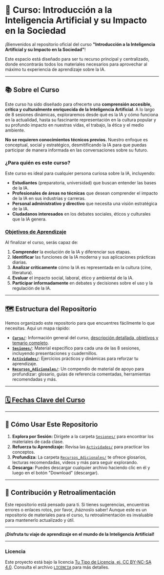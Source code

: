 # 🤖 Curso: Introducción a la Inteligencia Artificial y su Impacto en la Sociedad

¡Bienvenidos al repositorio oficial del curso **"Introducción a la Inteligencia Artificial y su Impacto en la Sociedad"**!

Este espacio está diseñado para ser tu recurso principal y centralizado, donde encontrarás todos los materiales necesarios para aprovechar al máximo tu experiencia de aprendizaje sobre la IA.

---

## 📚 Sobre el Curso

Este curso ha sido diseñado para ofrecerte una **comprensión accesible, crítica y culturalmente enriquecida de la Inteligencia Artificial**. A lo largo de 8 sesiones dinámicas, exploraremos desde qué es la IA y cómo funciona en la actualidad, hasta su fascinante representación en la cultura popular y su profundo impacto en nuestras vidas, el trabajo, la ética y el medio ambiente.

**No se requieren conocimientos técnicos previos.** Nuestro enfoque es conceptual, social y estratégico, desmitificando la IA para que puedas participar de manera informada en las conversaciones sobre su futuro.

### **¿Para quién es este curso?**

Este curso es ideal para cualquier persona curiosa sobre la IA, incluyendo:

* **Estudiantes** (preparatoria, universidad) que buscan entender las bases de la IA.
* **Profesionales de áreas no técnicas** que desean comprender el impacto de la IA en sus industrias y carreras.
* **Personal administrativo y directivo** que necesita una visión estratégica de la IA.
* **Ciudadanos interesados** en los debates sociales, éticos y culturales que la IA genera.

### **[Objetivos de Aprendizaje](./Curso/objetivos_de_aprendizaje.md)**

Al finalizar el curso, serás capaz de:

1.  **Comprender** la evolución de la IA y diferenciar sus etapas.
2.  **Identificar** las funciones de la IA moderna y sus aplicaciones prácticas diarias.
3.  **Analizar críticamente** cómo la IA es representada en la cultura (cine, literatura).
4.  **Evaluar** el impacto social, laboral, ético y ambiental de la IA.
5.  **Participar informadamente** en debates y decisiones sobre el uso y la regulación de la IA.

---

## 🗺️ Estructura del Repositorio

Hemos organizado este repositorio para que encuentres fácilmente lo que necesitas. Aquí un mapa rápido:

* **[`Curso/`](./Curso/)**: Información general del curso, [descripción detallada, objetivos y temario completo](./Curso/descripcion.md).
* **[`Sesiones/`](./Sesiones/)**: Material específico para cada una de las 8 sesiones, incluyendo presentaciones y cuadernillos.
* **[`Actividades/`](./Actividades/)**: Ejercicios prácticos y dinámicas para reforzar tu aprendizaje.
* **[`Recursos_Adicionales/`](./Recursos/)**: Un compendio de material de apoyo para profundizar: glosario, guías de referencia comentadas, herramientas recomendadas y más.

---

## [🗓️ Fechas Clave del Curso](./Curso/fechas)

---

## 🚀 Cómo Usar Este Repositorio

1.  **Explora por Sesión:** Dirígete a la carpeta [`Sesiones/`](./Sesiones/) para encontrar los materiales de cada clase.
2.  **Refuerza tu Aprendizaje:** Revisa las [`Actividades/`](./Actividades/) para practicar los conceptos.
3.  **Profundiza:** La carpeta [`Recursos_Adicionales/`](./Recursos/) te ofrece glosarios, lecturas recomendadas, videos y más para seguir explorando.
4.  **Descarga:** Puedes descargar cualquier archivo haciendo clic en él y luego en el botón "Download" (descargar).

---

## 🤝 Contribución y Retroalimentación

Este repositorio está pensado para ti. Si tienes sugerencias, encuentras errores o enlaces rotos, por favor, ¡háznoslo saber! Aunque este es un repositorio de materiales para el curso, tu retroalimentación es invaluable para mantenerlo actualizado y útil.

---

**¡Disfruta tu viaje de aprendizaje en el mundo de la Inteligencia Artificial!**

---

### **Licencia**

Este proyecto está bajo la licencia [Tu Tipo de Licencia, ej. CC BY-NC-SA 4.0](https://creativecommons.org/licenses/by-nc-sa/4.0/deed.es). Consulta el archivo [`LICENCIA`](./LICENCIA) para más detalles.
